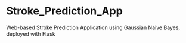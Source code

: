 # Stroke_Prediction_App
Web-based Stroke Prediction Application using Gaussian Naive Bayes, deployed with Flask
